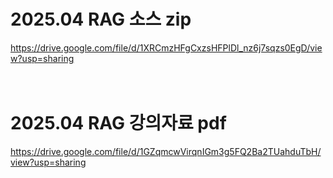 # 2025.04 RAG 소스 zip

https://drive.google.com/file/d/1XRCmzHFgCxzsHFPlDl_nz6j7sqzs0EgD/view?usp=sharing
<br /><br /><br />

# 2025.04 RAG 강의자료 pdf

https://drive.google.com/file/d/1GZqmcwVirqnIGm3g5FQ2Ba2TUahduTbH/view?usp=sharing
<br /><br /><br />
